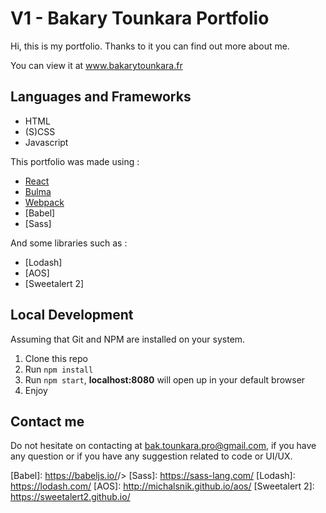# V1 - Bakary Tounkara Portfolio

Hi, this is my portfolio. Thanks to it you can find out more about me.

You can view it at www.bakarytounkara.fr 

## Languages and Frameworks

- HTML
- (S)CSS
- Javascript

This portfolio was made using :
- [React]
- [Bulma]
- [Webpack]
- [Babel]
- [Sass]

And some libraries such as :
- [Lodash]
- [AOS]
- [Sweetalert 2]

## Local Development

Assuming that Git and NPM are installed on your system.

1.  Clone this repo
2.  Run `npm install`
3.  Run `npm start`, **localhost:8080** will open up in your default browser
4.  Enjoy 

## Contact me

Do not hesitate on contacting at bak.tounkara.pro@gmail.com, if you have any question or if you have any suggestion related to code or UI/UX.

[React]: <https://reactjs.org/>
[Bulma]: <https://bulma.io/>
[Webpack]: <https://webpack.js.org/>
[Babel]: <https://babeljs.io/>/>
[Sass]: <https://sass-lang.com/>
[Lodash]: <https://lodash.com/>
[AOS]: <http://michalsnik.github.io/aos/>
[Sweetalert 2]: <https://sweetalert2.github.io/>
